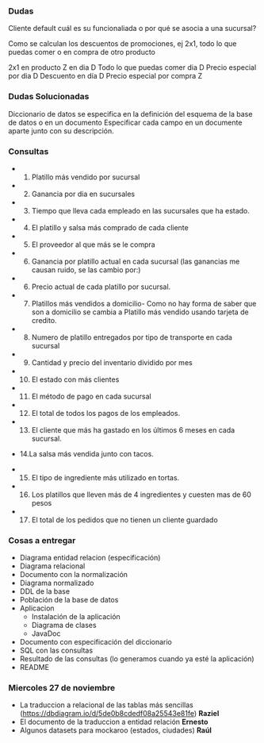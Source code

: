### Dudas

Cliente default cuál es su funcionaliada o por qué se asocia a una sucursal?

Como se calculan los descuentos de promociones, ej 2x1, todo lo que puedas comer o en compra de otro producto

2x1 en producto Z en dia D
Todo lo que puedas comer dia D
Precio especial por dia D
Descuento en día D
Precio especial por compra Z


### Dudas Solucionadas

Diccionario de datos se especifica en la definición del esquema de la base de datos o en un documento
Especificar cada campo en un documente aparte junto con su descripción.



### Consultas 

* 1. Platillo más vendido por sucursal
* 2. Ganancia por dia en sucursales 
* 3. Tiempo que lleva cada empleado en las sucursales que ha estado.
* 4. El platillo y salsa más comprado de cada cliente
* 5. El proveedor al que más se le compra
* 6. Ganancia por platillo actual en cada sucursal 
(las ganancias me causan ruido, se las cambio por:)
* 6. Precio actual de cada platillo por sucursal.

* 7. Platillos más vendidos a domicilio- 
Como no hay forma de saber que son a domicilio se cambia a
 Platillo más vendido usando tarjeta de credito.

* 8. Numero de platillo entregados por tipo de transporte en cada sucursal
* 9. Cantidad y precio del inventario dividido por mes 
* 10. El estado con más clientes
* 11. El método de pago en cada sucursal
* 12. El total de todos los pagos de los empleados. 
* 13. El cliente que más ha gastado en los últimos 6 meses en cada sucursal.
* 14.La salsa más vendida junto con tacos.
* 15. El tipo de ingrediente más utilizado en tortas.
* 16. Los platillos que lleven más de 4 ingredientes y cuesten mas de 60 pesos
* 17. El total de los pedidos que no tienen un cliente guardado



### Cosas a entregar

* Diagrama entidad relacion (especificación)
* Diagrama relacional
* Documento con la normalización
* Diagrama normalizado
* DDL de la base
* Población de la base de datos
* Aplicacion
    * Instalación de la aplicación
    * Diagrama de clases
    * JavaDoc
* Documento con especificación del diccionario
* SQL con las consultas
* Resultado de las consultas (lo generamos cuando ya esté la aplicación)
* README


### Miercoles 27 de noviembre

* La traduccion a relacional de las tablas más sencillas (https://dbdiagram.io/d/5de0b8cdedf08a25543e81fe) **Raziel**
* El documento de la traduccion a entidad relación **Ernesto**
* Algunos datasets para mockaroo (estados, ciudades) **Raúl**

